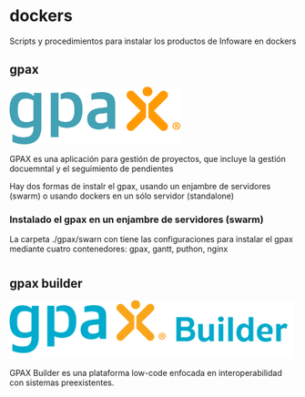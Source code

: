 # dockers

Scripts y procedimientos para instalar los productos de Infoware en dockers



## gpax

<img src="https://github.com/infowarecr/dockers/blob/main/gpax/gpax.png" alt="drawing" width=300/>

GPAX es una aplicación para gestión de proyectos, que incluye la gestión docuemntal y el seguimiento de pendientes

Hay dos formas de instalr el gpax, usando un enjambre de servidores (swarm) o usando dockers en un sólo servidor (standalone)


### Instalado el gpax en un enjambre de servidores (swarm)

La carpeta ./gpax/swarn con tiene las configuraciones para instalar el gpax mediante cuatro contenedores: gpax, gantt, puthon, nginx

#


## gpax builder

<img src="https://github.com/infowarecr/dockers/blob/main/gpaxbuilder/gpaxbuilder.png" alt="drawing" width=500/>

GPAX Builder es una plataforma low-code enfocada en interoperabilidad con sistemas preexistentes.
